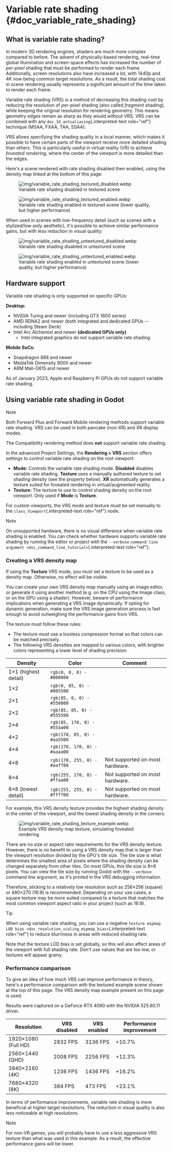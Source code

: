 # Variable rate shading {#doc_variable_rate_shading}

## What is variable rate shading?

In modern 3D rendering engines, shaders are much more complex compared
to before. The advent of physically-based rendering, real-time global
illumination and screen-space effects has increased the number of
*per-pixel* shading that must be performed to render each frame.
Additionally, screen resolutions also have increased a lot, with 1440p
and 4K now being common target resolutions. As a result, the total
shading cost in scene rendering usually represents a significant amount
of the time taken to render each frame.

Variable rate shading (VRS) is a method of decreasing this shading cost
by reducing the resolution of *per-pixel* shading (also called
*fragment* shading), while keeping the original resolution for rendering
geometry. This means geometry edges remain as sharp as they would
without VRS. VRS can be combined with any
`doc_3d_antialiasing`{.interpreted-text role="ref"} technique (MSAA,
FXAA, TAA, SSAA).

VRS allows specifying the shading quality in a local manner, which makes
it possible to have certain parts of the viewport receive more detailed
shading than others. This is particularly useful in virtual reality (VR)
to achieve *foveated rendering*, where the center of the viewport is
more detailed than the edges.

Here\'s a scene rendered with rate shading disabled then enabled, using
the density map linked at the bottom of this page:

<figure class="align-center">
<img src="img/variable_rate_shading_textured_disabled.webp"
alt="img/variable_rate_shading_textured_disabled.webp" />
<figcaption>Variable rate shading disabled in textured
scene</figcaption>
</figure>

<figure class="align-center">
<img src="img/variable_rate_shading_textured_enabled.webp"
alt="img/variable_rate_shading_textured_enabled.webp" />
<figcaption>Variable rate shading enabled in textured scene (lower
quality, but higher performance)</figcaption>
</figure>

When used in scenes with low-frequency detail (such as scenes with a
stylized/low-poly aesthetic), it\'s possible to achieve similar
performance gains, but with less reduction in visual quality:

<figure class="align-center">
<img src="img/variable_rate_shading_untextured_disabled.webp"
alt="img/variable_rate_shading_untextured_disabled.webp" />
<figcaption>Variable rate shading disabled in untextured
scene</figcaption>
</figure>

<figure class="align-center">
<img src="img/variable_rate_shading_untextured_enabled.webp"
alt="img/variable_rate_shading_untextured_enabled.webp" />
<figcaption>Variable rate shading enabled in untextured scene (lower
quality, but higher performance)</figcaption>
</figure>

## Hardware support

Variable rate shading is only supported on specific GPUs:

**Desktop:**

- NVIDIA Turing and newer (including GTX 1600 series)
- AMD RDNA2 and newer (both integrated and dedicated GPUs -- including
  Steam Deck)
- Intel Arc Alchemist and newer **(dedicated GPUs only)**
  - Intel integrated graphics do not support variable rate shading.

**Mobile SoCs:**

- Snapdragon 888 and newer
- MediaTek Dimensity 9000 and newer
- ARM Mali-G615 and newer

As of January 2023, Apple and Raspberry Pi GPUs do not support variable
rate shading.

## Using variable rate shading in Godot

> [!NOTE]
> Both Forward Plus and Forward Mobile rendering methods support
> variable rate shading. VRS can be used in both pancake (non-XR) and XR
> display modes.
>
> The Compatibility rendering method does **not** support variable rate
> shading.

In the advanced Project Settings, the **Rendering \> VRS** section
offers settings to control variable rate shading on the root viewport:

- **Mode:** Controls the variable rate shading mode. **Disabled**
  disables variable rate shading. **Texture** uses a manually authored
  texture to set shading density (see the property below). **XR**
  automatically generates a texture suited for foveated rendering in
  virtual/augmented reality.
- **Texture:** The texture to use to control shading density on the root
  viewport. Only used if **Mode** is **Texture**.

For custom viewports, the VRS mode and texture must be set manually to
the `class_Viewport`{.interpreted-text role="ref"} node.

> [!NOTE]
> On unsupported hardware, there is no visual difference when variable
> rate shading is enabled. You can check whether hardware supports
> variable rate shading by running the editor or project with the
> `--verbose`
> `command line argument <doc_command_line_tutorial>`{.interpreted-text
> role="ref"}.

### Creating a VRS density map

If using the **Texture** VRS mode, you *must* set a texture to be used
as a density map. Otherwise, no effect will be visible.

You can create your own VRS density map manually using an image editor,
or generate it using another method (e.g. on the CPU using the Image
class, or on the GPU using a shader). However, beware of performance
implications when generating a VRS image dynamically. If opting for
dynamic generation, make sure the VRS image generation process is fast
enough to avoid outweighing the performance gains from VRS.

The texture must follow these rules:

- The texture *must* use a lossless compression format so that colors
  can be matched precisely.
- The following VRS densities are mapped to various colors, with
  brighter colors representing a lower level of shading precision:

| Density | Color | Comment |
|----|----|----|
| 1×1 (highest detail) | `rgb(0, 0, 0) - #000000` |  |
| 1×2 | `rgb(0, 85, 0) - #005500` |  |
| 2×1 | `rgb(85, 0, 0) - #550000` |  |
| 2×2 | `rgb(85, 85, 0) - #555500` |  |
| 2×4 | `rgb(85, 170, 0) - #55aa00` |  |
| 4×2 | `rgb(170, 85, 0) - #aa5500` |  |
| 4×4 | `rgb(170, 170, 0) - #aaaa00` |  |
| 4×8 | `rgb(170, 255, 0) - #aaff00` | Not supported on most hardware. |
| 8×4 | `rgb(255, 170, 0) - #ffaa00` | Not supported on most hardware. |
| 8×8 (lowest detail) | `rgb(255, 255, 0) - #ffff00` | Not supported on most hardware. |

For example, this VRS density texture provides the highest shading
density in the center of the viewport, and the lowest shading density in
the corners:

<figure class="align-center">
<img src="img/variable_rate_shading_texture_example.webp"
alt="img/variable_rate_shading_texture_example.webp" />
<figcaption>Example VRS density map texture, simulating foveated
rendering</figcaption>
</figure>

There are no size or aspect ratio requirements for the VRS density
texture. However, there is no benefit to using a VRS density map that is
larger than the viewport resolution divided by the GPU\'s *tile size*.
The tile size is what determines the smallest area of pixels where the
shading density can be changed separately from other tiles. On most
GPUs, this tile size is 8×8 pixels. You can view the tile size by
running Godot with the `--verbose` command line argument, as it\'s
printed in the VRS debugging information.

Therefore, sticking to a relatively low resolution such as 256×256
(square) or 480×270 (16:9) is recommended. Depending on your use cases,
a square texture may be more suited compared to a texture that matches
the most common viewport aspect ratio in your project (such as 16:9).

> [!TIP]
> When using variable rate shading, you can use a negative
> `texture mipmap LOD bias <doc_resolution_scaling_mipmap_bias>`{.interpreted-text
> role="ref"} to reduce blurriness in areas with reduced shading rate.
>
> Note that the texture LOD bias is set globally, so this will also
> affect areas of the viewport with full shading rate. Don\'t use values
> that are too low, or textures will appear grainy.

### Performance comparison

To give an idea of how much VRS can improve performance in theory,
here\'s a performance comparison with the textured example scene shown
at the top of this page. The VRS density map example present on this
page is used.

Results were captured on a GeForce RTX 4090 with the NVIDIA 525.60.11
driver.

| Resolution          | VRS disabled | VRS enabled | Performance improvement |
|---------------------|--------------|-------------|-------------------------|
| 1920×1080 (Full HD) | 2832 FPS     | 3136 FPS    | +10.7%                  |
| 2560×1440 (QHD)     | 2008 FPS     | 2256 FPS    | +12.3%                  |
| 3840×2160 (4K)      | 1236 FPS     | 1436 FPS    | +16.2%                  |
| 7680×4320 (8K)      | 384 FPS      | 473 FPS     | +23.1%                  |

In terms of performance improvements, variable rate shading is more
beneficial at higher target resolutions. The reduction in visual quality
is also less noticeable at high resolutions.

> [!NOTE]
> For non-VR games, you will probably have to use a less aggressive VRS
> texture than what was used in this example. As a result, the effective
> performance gains will be lower.
